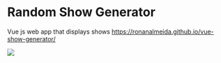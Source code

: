 # Random Show Generator 
Vue js web app that displays shows https://ronanalmeida.github.io/vue-show-generator/

<img src="https://raw.githubusercontent.com/RonanAlmeida/vue-show-generator/main/cowboy.PNG">
